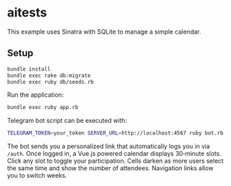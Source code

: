 # aitests

This example uses Sinatra with SQLite to manage a simple calendar.

## Setup

```bash
bundle install
bundle exec rake db:migrate
bundle exec ruby db/seeds.rb
```

Run the application:

```bash
bundle exec ruby app.rb
```

Telegram bot script can be executed with:

```bash
TELEGRAM_TOKEN=your_token SERVER_URL=http://localhost:4567 ruby bot.rb
```


The bot sends you a personalized link that automatically logs you in via `/auth`. Once logged in, a Vue.js powered calendar displays 30‑minute slots. Click any slot to toggle your participation. Cells darken as more users select the same time and show the number of attendees. Navigation links allow you to switch weeks.

